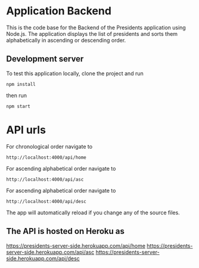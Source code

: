 # Application Backend

This is the code base for the Backend of the Presidents application using Node.js. 
The application displays the list of presidents and sorts them alphabetically in ascending or descending order.

## Development server
To test this application locally, clone the project and run 
```
npm install
```
then run
```
npm start
```
# API urls

For chronological order navigate to 
```
http://localhost:4000/api/home 
```
For ascending alphabetical order navigate to 
```
http://localhost:4000/api/asc 
```
For ascending alphabetical order navigate to 
```
http://localhost:4000/api/desc
```
The app will automatically reload if you change any of the source files.

## The API is hosted on Heroku as

https://presidents-server-side.herokuapp.com/api/home
https://presidents-server-side.herokuapp.com/api/asc
https://presidents-server-side.herokuapp.com/api/desc
